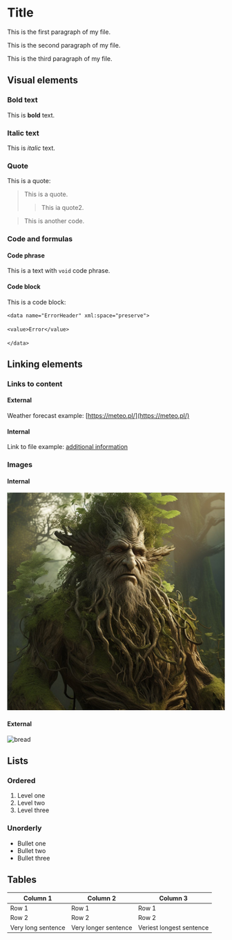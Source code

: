 # Title

This is the first paragraph of my file.

This is the second paragraph of my file.

This is the third paragraph of my file.  

## Visual elements

### Bold text

This is **bold** text.

### Italic text

This is *italic* text.

### Quote

This is a quote:
> This is a quote.
>> This ia quote2.

> This is another code.

### Code and formulas

#### Code phrase

This is a text with `void` code phrase.

#### Code block

This is a code block:

```
<data name="ErrorHeader" xml:space="preserve">

<value>Error</value>

</data>
```

## Linking elements

### Links to content

#### External

Weather forecast example: [https://meteo.pl/](https://meteo.pl/)

#### Internal

Link to file example: [additional information](reference.md)

### Images

#### Internal

![Ent](ent420lol69.jpg "Ent")

#### External

![bread](https://debogora.com/data/include/img/news/1671551739.jpg)

## Lists

### Ordered

1. Level one
2. Level two
3. Level three

### Unorderly

* Bullet one
* Bullet two
* Bullet three

## Tables

| Column 1 | Column 2 | Column 3 |
| -------- | -------- | -------- |
| Row 1    | Row 1    | Row 1    |
| Row 2    | Row 2    | Row 2    |
| Very long sentence | Very longer sentence | Veriest longest sentence |
